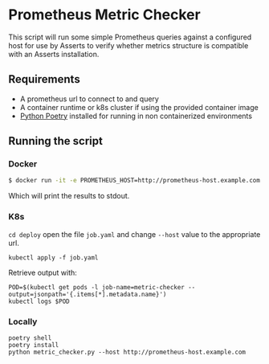 # Prometheus Metric Checker

This script will run some simple Prometheus queries against a configured host for
use by Asserts to verify whether metrics structure is compatible with an Asserts installation.

## Requirements

* A prometheus url to connect to and query
* A container runtime or k8s cluster if using the provided container image  
* [Python Poetry](https://python-poetry.org/) installed for running in non containerized environments

## Running the script

### Docker

```sh
$ docker run -it -e PROMETHEUS_HOST=http://prometheus-host.example.com asserts/metric-checker:latest
```

Which will print the results to stdout.

### K8s

`cd deploy` open the file `job.yaml` and change `--host` value to the appropriate url.

```shell
kubectl apply -f job.yaml
```

Retrieve output with:

```shell
POD=$(kubectl get pods -l job-name=metric-checker --output=jsonpath='{.items[*].metadata.name}')
kubectl logs $POD
```

### Locally

```shell
poetry shell
poetry install
python metric_checker.py --host http://prometheus-host.example.com
```

